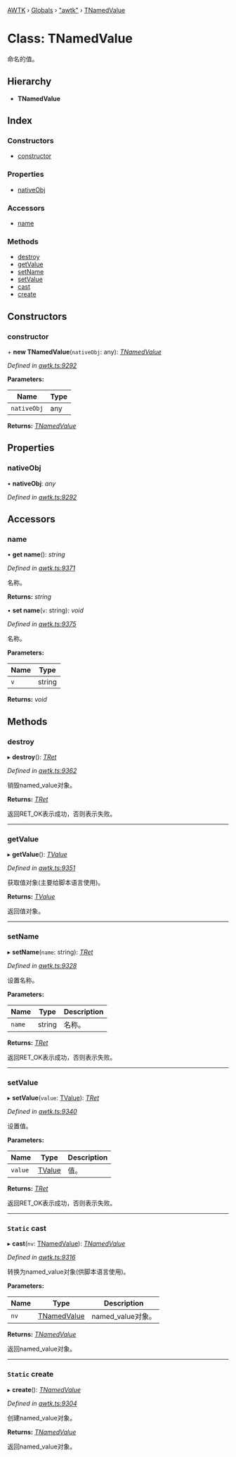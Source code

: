 [AWTK](../README.md) › [Globals](../globals.md) › ["awtk"](../modules/_awtk_.md) › [TNamedValue](_awtk_.tnamedvalue.md)

# Class: TNamedValue

命名的值。

## Hierarchy

* **TNamedValue**

## Index

### Constructors

* [constructor](_awtk_.tnamedvalue.md#constructor)

### Properties

* [nativeObj](_awtk_.tnamedvalue.md#nativeobj)

### Accessors

* [name](_awtk_.tnamedvalue.md#name)

### Methods

* [destroy](_awtk_.tnamedvalue.md#destroy)
* [getValue](_awtk_.tnamedvalue.md#getvalue)
* [setName](_awtk_.tnamedvalue.md#setname)
* [setValue](_awtk_.tnamedvalue.md#setvalue)
* [cast](_awtk_.tnamedvalue.md#static-cast)
* [create](_awtk_.tnamedvalue.md#static-create)

## Constructors

###  constructor

\+ **new TNamedValue**(`nativeObj`: any): *[TNamedValue](_awtk_.tnamedvalue.md)*

*Defined in [awtk.ts:9292](https://github.com/zlgopen/awtk-binding/blob/78b9c61/tools/code_gen/js/output/awtk.ts#L9292)*

**Parameters:**

Name | Type |
------ | ------ |
`nativeObj` | any |

**Returns:** *[TNamedValue](_awtk_.tnamedvalue.md)*

## Properties

###  nativeObj

• **nativeObj**: *any*

*Defined in [awtk.ts:9292](https://github.com/zlgopen/awtk-binding/blob/78b9c61/tools/code_gen/js/output/awtk.ts#L9292)*

## Accessors

###  name

• **get name**(): *string*

*Defined in [awtk.ts:9371](https://github.com/zlgopen/awtk-binding/blob/78b9c61/tools/code_gen/js/output/awtk.ts#L9371)*

名称。

**Returns:** *string*

• **set name**(`v`: string): *void*

*Defined in [awtk.ts:9375](https://github.com/zlgopen/awtk-binding/blob/78b9c61/tools/code_gen/js/output/awtk.ts#L9375)*

名称。

**Parameters:**

Name | Type |
------ | ------ |
`v` | string |

**Returns:** *void*

## Methods

###  destroy

▸ **destroy**(): *[TRet](../enums/_awtk_.tret.md)*

*Defined in [awtk.ts:9362](https://github.com/zlgopen/awtk-binding/blob/78b9c61/tools/code_gen/js/output/awtk.ts#L9362)*

销毁named_value对象。

**Returns:** *[TRet](../enums/_awtk_.tret.md)*

返回RET_OK表示成功，否则表示失败。

___

###  getValue

▸ **getValue**(): *[TValue](_awtk_.tvalue.md)*

*Defined in [awtk.ts:9351](https://github.com/zlgopen/awtk-binding/blob/78b9c61/tools/code_gen/js/output/awtk.ts#L9351)*

获取值对象(主要给脚本语言使用)。

**Returns:** *[TValue](_awtk_.tvalue.md)*

返回值对象。

___

###  setName

▸ **setName**(`name`: string): *[TRet](../enums/_awtk_.tret.md)*

*Defined in [awtk.ts:9328](https://github.com/zlgopen/awtk-binding/blob/78b9c61/tools/code_gen/js/output/awtk.ts#L9328)*

设置名称。

**Parameters:**

Name | Type | Description |
------ | ------ | ------ |
`name` | string | 名称。  |

**Returns:** *[TRet](../enums/_awtk_.tret.md)*

返回RET_OK表示成功，否则表示失败。

___

###  setValue

▸ **setValue**(`value`: [TValue](_awtk_.tvalue.md)): *[TRet](../enums/_awtk_.tret.md)*

*Defined in [awtk.ts:9340](https://github.com/zlgopen/awtk-binding/blob/78b9c61/tools/code_gen/js/output/awtk.ts#L9340)*

设置值。

**Parameters:**

Name | Type | Description |
------ | ------ | ------ |
`value` | [TValue](_awtk_.tvalue.md) | 值。  |

**Returns:** *[TRet](../enums/_awtk_.tret.md)*

返回RET_OK表示成功，否则表示失败。

___

### `Static` cast

▸ **cast**(`nv`: [TNamedValue](_awtk_.tnamedvalue.md)): *[TNamedValue](_awtk_.tnamedvalue.md)*

*Defined in [awtk.ts:9316](https://github.com/zlgopen/awtk-binding/blob/78b9c61/tools/code_gen/js/output/awtk.ts#L9316)*

转换为named_value对象(供脚本语言使用)。

**Parameters:**

Name | Type | Description |
------ | ------ | ------ |
`nv` | [TNamedValue](_awtk_.tnamedvalue.md) | named_value对象。  |

**Returns:** *[TNamedValue](_awtk_.tnamedvalue.md)*

返回named_value对象。

___

### `Static` create

▸ **create**(): *[TNamedValue](_awtk_.tnamedvalue.md)*

*Defined in [awtk.ts:9304](https://github.com/zlgopen/awtk-binding/blob/78b9c61/tools/code_gen/js/output/awtk.ts#L9304)*

创建named_value对象。

**Returns:** *[TNamedValue](_awtk_.tnamedvalue.md)*

返回named_value对象。
